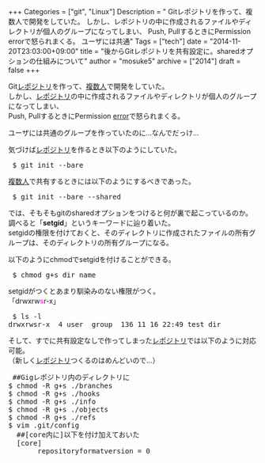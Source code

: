 +++
Categories = ["git", "Linux"]
Description = " Gitレポジトリを作って、複数人で開発をしていた。 しかし、レポジトリの中に作成されるファイルやディレクトリが個人のグループになってしまい、 Push, PullするときにPermission errorで怒られまくる。  ユーザには共通"
Tags = ["tech"]
date = "2014-11-20T23:03:00+09:00"
title = "後からGitレポジトリを共有設定に。sharedオプションの仕組みについて"
author = "mosuke5"
archive = ["2014"]
draft = false
+++

<body>
<p>Git<a class="keyword" href="http://d.hatena.ne.jp/keyword/%A5%EC%A5%DD%A5%B8%A5%C8%A5%EA">レポジトリ</a>を作って、<a class="keyword" href="http://d.hatena.ne.jp/keyword/%CA%A3%BF%F4%BF%CD">複数人</a>で開発をしていた。<br>
しかし、<a class="keyword" href="http://d.hatena.ne.jp/keyword/%A5%EC%A5%DD%A5%B8%A5%C8%A5%EA">レポジトリ</a>の中に作成されるファイルやディレクトリが個人のグループになってしまい、<br>
Push, PullするときにPermission <a class="keyword" href="http://d.hatena.ne.jp/keyword/error">error</a>で怒られまくる。</p>
<p>ユーザには共通のグループを作っていたのに…なんでだっけ…</p>
<p>気づけば<a class="keyword" href="http://d.hatena.ne.jp/keyword/%A5%EC%A5%DD%A5%B8%A5%C8%A5%EA">レポジトリ</a>を作るとき以下のようにしていた。</p>
<pre class="code" data-lang="" data-unlink> $ git init --bare 
</pre>
<p><a class="keyword" href="http://d.hatena.ne.jp/keyword/%CA%A3%BF%F4%BF%CD">複数人</a>で共有するときには以下のようにするべきであった。</p>
<pre class="code" data-lang="" data-unlink> $ git init --bare --shared 
</pre>
<p>では、そもそもgitのsharedオプションをつけると何が裏で起こっているのか。<br>
調べると「<b>setgid</b>」というキーワードに辿り着いた。<br>
setgidの権限を付けておくと、そのディレクトリに作成されたファイルの所有グループは、そのディレクトリの所有グループになる。</p>
<p>以下のようにchmodでsetgidを付けることができる。</p>
<pre class="code" data-lang="" data-unlink> $ chmod g+s dir_name 
</pre>
<p>setgidがつくとあまり馴染みのない権限がつく。<br>
「drwxrw<span style="color: #ff40ff"><b>s</b></span>r-x」</p>
<pre class="code" data-lang="" data-unlink> $ ls -l 
drwxrwsr-x  4 user  group  136 11 16 22:49 test_dir 
</pre>
<p>そして、すでに共有設定なしで作ってしまった<a class="keyword" href="http://d.hatena.ne.jp/keyword/%A5%EC%A5%DD%A5%B8%A5%C8%A5%EA">レポジトリ</a>では以下のように対応可能。<br>
（新しく<a class="keyword" href="http://d.hatena.ne.jp/keyword/%A5%EC%A5%DD%A5%B8%A5%C8%A5%EA">レポジトリ</a>つくるのはめんどいので…）</p>
<pre class="code" data-lang="" data-unlink> ##Gigレポジトリ内のディレクトリに
$ chmod -R g+s ./branches
$ chmod -R g+s ./hooks
$ chmod -R g+s ./info
$ chmod -R g+s ./objects
$ chmod -R g+s ./refs
$ vim .git/config
  ##[core内に]以下を付け加えておいた
  [core]
       repositoryformatversion = 0 </pre>
</body>
